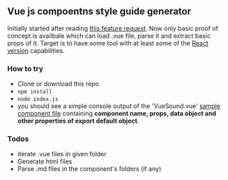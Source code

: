 ## Vue js compoentns style guide generator

Initially started after reading [this feature request](https://github.com/vuejs/vue-requests/issues/17).
Now only basic proof of concept is availbale which can load .vue file, parse it and extract basic props of it.
Target is to have some tool with at least some of the [React version](https://github.com/styleguidist/react-styleguidist) capabilities.

### How to try

 - Clone or download this repo
 - ```npm install```
 - ```node index.js``` 
 - you should see a simple console output of the 'VueSound.vue' [sample component file](https://github.com/shershen08/vue-styleguide-generator/blob/master/example-components/VueSound.vue) containing **component name, props, data object and other properties of export default object**.
        
         
### Todos
 
 - iterate .vue files in given folder
 - Generate html files
 - Parse .md files in the component's folders (if any)
